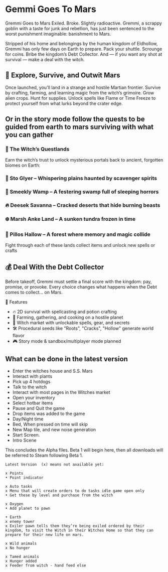 # Gemmi Goes To Mars


Gremmi Goes to Mars
Exiled. Broke. Slightly radioactive.
Gremmi, a scrappy goblin with a taste for junk and rebellion, has just been sentenced to the worst punishment imaginable: banishment to Mars.

Stripped of his home and belongings by the human kingdom of Eldhollow, Gremmi has only few days on Earth
to prepare. Pack your shuttle. Scrounge for coins. Bribe the kingdom’s Debt Collector.
And — if you want any shot at survival — make a deal with the witch.

## 🌌 Explore, Survive, and Outwit Mars
Once launched, you'll land in a strange and hostile Martian frontier. Survive by crafting, farming,
and learning magic from the witch’s grimoire. Grow alien crops. Hunt for supplies.
Unlock spells like Flame or Time Freeze to protect yourself from what lurks beyond the crater edge.

## Or in the story mode follow the quests to be guided from earth to mars surviving with what you can gather

### 🔮 The Witch’s Questlands
Earn the witch’s trust to unlock mysterious portals back to ancient, forgotten biomes on Earth:

### 🌾 Sto Glyer – Whispering plains haunted by scavenger spirits

### 🌿 Smeekly Wamp – A festering swamp full of sleeping horrors

### 🔥 Deesek Savanna – Cracked deserts that hide burning beasts

### ❄️ Marsh Anke Land – A sunken tundra frozen in time

### 🌲 Pillos Hallow – A forest where memory and magic collide

Fight through each of these lands collect items and unlock new spells or crafts

## 💰 Deal With the Debt Collector
Before takeoff, Gremmi must settle a final score with the kingdom: pay, promise, or provoke.
Every choice changes what happens when the Debt comes to collect… on Mars.

🧪 Features
* 🔥 2D survival with spellcasting and potion crafting
* 🌱 Farming, gathering, and cooking on a hostile planet
* 🧙 Witch market with unlockable spells, gear, and secrets
* 🛠️ Procedural seeds like "Roots", "Cracks", "Hollow" generate world flavor
* 🎮 Story mode & sandbox/multiplayer mode planned


## What can be done in the latest version
* Enter the witches house and S.S. Mars
* Interact with plants
* Pick up 4 hotdogs
* Talk to the witch
* Interact with most pages in the Witches market
* Open your inventory
* Select hotbar items
* Pause and Quit the game
* Drop items was added to the game
* Day/Night time
* Bed, When pressed on time will skip
* New Map tile, and new noise generation
* Start Screen. 
* Intro Scene

This concludes the Alpha files. Beta 1 will begin here, then all downloads will be 
referred to Steam following Beta 1.



    Latest Version  (x) means not available yet:

    x Points
    • Point indicator

    x Auto tasks
    x Menu that will create orders to do tasks idle game open only
    • Get these by level and purchase from the witch

    x Oxygen
    • Add planet to pawn

    • Earth
    x enemy tower
    x Exiler pawn tells them they’re being exiled ordered by their kingdom, to visit the Witch in their Witches Home so that they can prepare for their new life on mars.

    x Wild animals
    x No hunger

    x Tamed animals
    x Hunger added
    x Feeder from witch - hand feed else